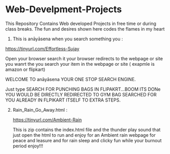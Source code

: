 # Web-Develpment-Projects
This Repository Contains Web developed Projects in free time or during class breaks. The fun and desires shown here codes the flames in my heart 



1. This is anāyāsena when you search something you :



https://tinyurl.com/Effortless-Sujay




Open your browser
search it
your browser redirects to the webpage or site you wanrt
the you search your item in the webpage or site ( exapmle is amazon or flipkart)


WELCOME TO anāyāsena YOUR ONE STOP SEARCH ENGINE.

Just type  SEARCH FOR PUNCHING BAGS IN FLIPAKRT...BOOM ITS DONe YOU WOULD BE DIRECTLY REDIRECTED TO GYM BAG SEARCHED FOR YOU ALREADY IN FLPIKART ITSELF TO EXTRA STEPS.




2. Rain_Rain_Go_Away.html :

    https://tinyurl.com/Ambient-Rain
   
   This is zip contains the index.html file and the thunder play sound that just open the html to run and enjoy for an Ambient rain webpage for peace and leasure and for rain sleep and clicky fun while your burnout period enjoy!!!
